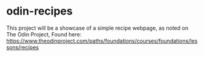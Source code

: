 # odin-recipes
This project will be a showcase of a simple recipe webpage, as noted on The Odin Project,
Found here: https://www.theodinproject.com/paths/foundations/courses/foundations/lessons/recipes